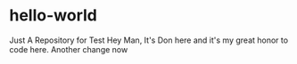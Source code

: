 # hello-world
Just A Repository for Test
Hey Man, It's Don here and it's my great honor to code here.
Another change now

